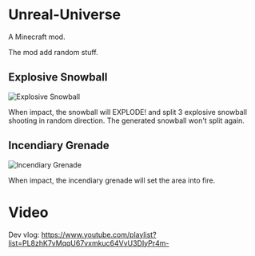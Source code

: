 # Unreal-Universe

A Minecraft mod.

The mod add random stuff.

## Explosive Snowball
![Explosive Snowball](doc/explosive_snowball.png)

When impact, the snowball will EXPLODE! and split 3 explosive snowball shooting in random direction. The generated
snowball won't split again.

## Incendiary Grenade
![Incendiary Grenade](doc/incendiary_grenade.png)

When impact, the incendiary grenade will set the area into fire.

# Video

Dev vlog: https://www.youtube.com/playlist?list=PL8zhK7vMqqU67vxmkuc64VvU3DIyPr4m-

